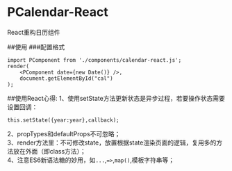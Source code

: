 # PCalendar-React
React重构日历组件

##使用
###配置格式
```
import PComponent from './components/calendar-react.js';
render(
	<PComponent date={new Date()} />,
	document.getElementById("cal")
);
```
##使用React心得:
1、使用setState方法更新状态是异步过程，若要操作状态需要设置回调：<br>
```
this.setState({year:year},callback);
```
2、propTypes和defaultProps不可忽略；<br>
3、render方法里：不可修改state，放置根据state渲染页面的逻辑，复用多的方法放在外面（即class方法）；<br>
4、注意ES6新语法糖的妙用，如`...`,`=>`,`map()`,模板字符串等；<br>
